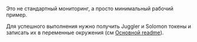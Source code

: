 Это не стандартный мониторинг, а просто минимальный рабочий пример.

Для успешного выполнения нужно получить Juggler и Solomon
токены и записать их в переменные окружения (см [Основной readme](../README.md)).
